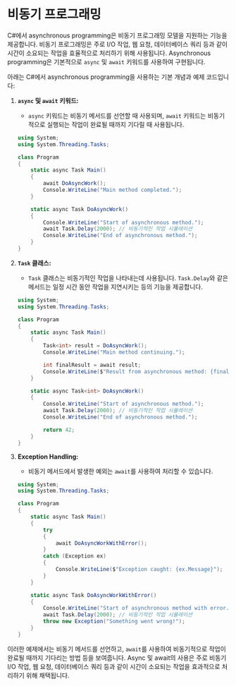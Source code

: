 # 비동기 프로그래밍

C#에서 asynchronous programming은 비동기 프로그래밍 모델을 지원하는 기능을 제공합니다. 비동기 프로그래밍은 주로 I/O 작업, 웹 요청, 데이터베이스 쿼리 등과 같이 시간이 소요되는 작업을 효율적으로 처리하기 위해 사용됩니다. Asynchronous programming은 기본적으로 `async` 및 `await` 키워드를 사용하여 구현됩니다.

아래는 C#에서 asynchronous programming을 사용하는 기본 개념과 예제 코드입니다:

1. **`async` 및 `await` 키워드:**
   - `async` 키워드는 비동기 메서드를 선언할 때 사용되며, `await` 키워드는 비동기적으로 실행되는 작업이 완료될 때까지 기다릴 때 사용됩니다.

   ```csharp
   using System;
   using System.Threading.Tasks;

   class Program
   {
       static async Task Main()
       {
           await DoAsyncWork();
           Console.WriteLine("Main method completed.");
       }

       static async Task DoAsyncWork()
       {
           Console.WriteLine("Start of asynchronous method.");
           await Task.Delay(2000); // 비동기적인 작업 시뮬레이션
           Console.WriteLine("End of asynchronous method.");
       }
   }
   ```

2. **`Task` 클래스:**
   - `Task` 클래스는 비동기적인 작업을 나타내는데 사용됩니다. `Task.Delay`와 같은 메서드는 일정 시간 동안 작업을 지연시키는 등의 기능을 제공합니다.

   ```csharp
   using System;
   using System.Threading.Tasks;

   class Program
   {
       static async Task Main()
       {
           Task<int> result = DoAsyncWork();
           Console.WriteLine("Main method continuing.");

           int finalResult = await result;
           Console.WriteLine($"Result from asynchronous method: {finalResult}");
       }

       static async Task<int> DoAsyncWork()
       {
           Console.WriteLine("Start of asynchronous method.");
           await Task.Delay(2000); // 비동기적인 작업 시뮬레이션
           Console.WriteLine("End of asynchronous method.");

           return 42;
       }
   }
   ```

3. **Exception Handling:**
   - 비동기 메서드에서 발생한 예외는 `await`를 사용하여 처리할 수 있습니다.

   ```csharp
   using System;
   using System.Threading.Tasks;

   class Program
   {
       static async Task Main()
       {
           try
           {
               await DoAsyncWorkWithError();
           }
           catch (Exception ex)
           {
               Console.WriteLine($"Exception caught: {ex.Message}");
           }
       }

       static async Task DoAsyncWorkWithError()
       {
           Console.WriteLine("Start of asynchronous method with error.");
           await Task.Delay(2000); // 비동기적인 작업 시뮬레이션
           throw new Exception("Something went wrong!");
       }
   }
   ```

이러한 예제에서는 비동기 메서드를 선언하고, `await`를 사용하여 비동기적으로 작업이 완료될 때까지 기다리는 방법 등을 보여줍니다. Async 및 await의 사용은 주로 비동기 I/O 작업, 웹 요청, 데이터베이스 쿼리 등과 같이 시간이 소요되는 작업을 효과적으로 처리하기 위해 채택됩니다.